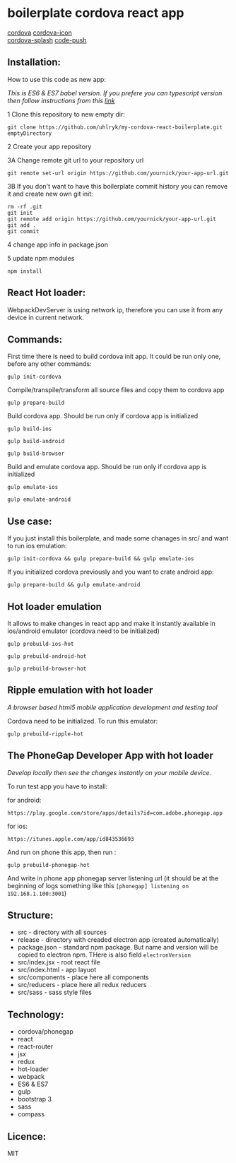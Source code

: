 # boilerplate cordova react app
[cordova](https://cordova.apache.org/docs/en/latest/platform_plugin_versioning_ref/)
[cordova-icon](https://www.npmjs.com/package/cordova-icon)  
[cordova-splash](https://www.npmjs.com/package/cordova-splash)
[code-push](https://microsoft.github.io/code-push/)


## Installation:

How to use this code as new app:

*This is ES6 & ES7 babel version. If you prefere you can typescript version then follow instructions from this 
[link](https://github.com/uhlryk/my-cordova-react-boilerplate/tree/typescript)*

1 Clone this repository to new empty dir:

    git clone https://github.com/uhlryk/my-cordova-react-boilerplate.git emptyDirectory

2 Create your app repository

3A Change remote git url to your repository url

    git remote set-url origin https://github.com/yournick/your-app-url.git
    
3B If you don't want to have this boilerplate commit history you can remove it and create new own git init:

    rm -rf .git
    git init
    git remote add origin https://github.com/yournick/your-app-url.git
    git add .
    git commit

4 change app info in package.json 

5 update npm modules

    npm install

## React Hot loader:

WebpackDevServer is using network ip, therefore you can use it from any device in current network.

## Commands:

First time there is need to build cordova init app. It could be run only one, before any other commands:

    gulp init-cordova
    
Compile/transpile/transform all source files and copy them to cordova app

    gulp prepare-build

Build cordova app. Should be run only if cordova app is initialized

    gulp build-ios
    
    gulp build-android
    
    gulp build-browser

Build and emulate cordova app. Should be run only if cordova app is initialized

    gulp emulate-ios
    
    gulp emulate-android
    
## Use case:

If you just install this boilerplate, and made some chanages in src/ and want to run ios emulation:

    gulp init-cordova && gulp prepare-build && gulp emulate-ios
    
If you initialized cordova previously and you want to crate android app:

    gulp prepare-build && gulp emulate-android

## Hot loader emulation

It allows to make changes in react app and make it instantly available in ios/android emulator (cordova need to be initialized)
 
    gulp prebuild-ios-hot
    
    gulp prebuild-android-hot

    gulp prebuild-browser-hot

## Ripple emulation with hot loader

*A browser based html5 mobile application development and testing tool*

Cordova need to be initialized. To run this emulator:
  
    gulp prebuild-ripple-hot

## The PhoneGap Developer App with hot loader
*Develop locally then see the changes instantly on your mobile device.*

To run test app you have to install:

for android:

    https://play.google.com/store/apps/details?id=com.adobe.phonegap.app
 
for ios:

    https://itunes.apple.com/app/id843536693
    
And run on phone this app, then run :

    gulp prebuild-phonegap-hot
    
And write in phone app phonegap server listening url (it should be at the beginning of logs something like this `[phonegap] listening on 192.168.1.100:3001`)
    
## Structure:

  * src                - directory with all sources
  * release            - directory with creaded electron app (created automatically)
  * package.json       - standard npm package. But name and version will be copied to electron npm. THere is also field `electronVersion`
  * src/index.jsx      - root react file
  * src/index.html     - app layuot
  * src/components     - place here all components
  * src/reducers       - place here all redux reducers
  * src/sass           - sass style files

## Technology:

  * cordova/phonegap
  * react
  * react-router
  * jsx
  * redux
  * hot-loader
  * webpack
  * ES6 & ES7
  * gulp
  * bootstrap 3
  * sass
  * compass

## Licence:

MIT
